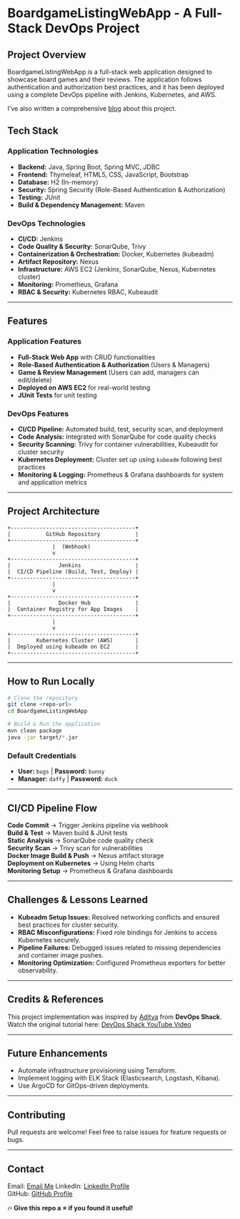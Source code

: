 # BoardgameListingWebApp - A Full-Stack DevOps Project

## Project Overview
BoardgameListingWebApp is a full-stack web application designed to showcase board games and their reviews. The application follows authentication and authorization best practices, and it has been deployed using a complete DevOps pipeline with Jenkins, Kubernetes, and AWS.

I've also written a comprehensive [blog](https://imv27-blogs.hashnode.dev/how-to-build-a-cicd-pipeline-for-java-spring-boot-with-jenkins-kubernetes-and-aws-ec2) about this project.

## Tech Stack
### Application Technologies
- **Backend:** Java, Spring Boot, Spring MVC, JDBC
- **Frontend:** Thymeleaf, HTML5, CSS, JavaScript, Bootstrap
- **Database:** H2 (In-memory)
- **Security:** Spring Security (Role-Based Authentication & Authorization)
- **Testing:** JUnit
- **Build & Dependency Management:** Maven

### DevOps Technologies
- **CI/CD:** Jenkins
- **Code Quality & Security:** SonarQube, Trivy
- **Containerization & Orchestration:** Docker, Kubernetes (kubeadm)
- **Artifact Repository:** Nexus
- **Infrastructure:** AWS EC2 (Jenkins, SonarQube, Nexus, Kubernetes cluster)
- **Monitoring:** Prometheus, Grafana
- **RBAC & Security:** Kubernetes RBAC, Kubeaudit

---

## Features
### Application Features
- **Full-Stack Web App** with CRUD functionalities
- **Role-Based Authentication & Authorization** (Users & Managers)
- **Game & Review Management** (Users can add, managers can edit/delete)
- **Deployed on AWS EC2** for real-world testing
- **JUnit Tests** for unit testing

### DevOps Features
- **CI/CD Pipeline:** Automated build, test, security scan, and deployment
- **Code Analysis:** Integrated with SonarQube for code quality checks
- **Security Scanning:** Trivy for container vulnerabilities, Kubeaudit for cluster security
- **Kubernetes Deployment:** Cluster set up using `kubeadm` following best practices
- **Monitoring & Logging:** Prometheus & Grafana dashboards for system and application metrics

---

## Project Architecture
```
+---------------------------------------+
|           GitHub Repository           |
+---------------------------------------+
              |  (Webhook)  
              v  
+---------------------------------------+
|               Jenkins                 |
|  CI/CD Pipeline (Build, Test, Deploy) |
+---------------------------------------+
              |
              v
+---------------------------------------+
|               Docker Hub              |
|  Container Registry for App Images    |
+---------------------------------------+
              |
              v
+---------------------------------------+
|        Kubernetes Cluster (AWS)       |
|  Deployed using kubeadm on EC2        |
+---------------------------------------+
```

---

## How to Run Locally
```bash
# Clone the repository
git clone <repo-url>
cd BoardgameListingWebApp

# Build & Run the application
mvn clean package
java -jar target/*.jar
```

### Default Credentials
- **User:** `bugs` | **Password:** `bunny`
- **Manager:** `daffy` | **Password:** `duck`

---

## CI/CD Pipeline Flow
**Code Commit** → Trigger Jenkins pipeline via webhook  
**Build & Test** → Maven build & JUnit tests  
**Static Analysis** → SonarQube code quality check  
**Security Scan** → Trivy scan for vulnerabilities  
**Docker Image Build & Push** → Nexus artifact storage  
**Deployment on Kubernetes** → Using Helm charts  
**Monitoring Setup** → Prometheus & Grafana dashboards  

---

## Challenges & Lessons Learned
- **Kubeadm Setup Issues:** Resolved networking conflicts and ensured best practices for cluster security.
- **RBAC Misconfigurations:** Fixed role bindings for Jenkins to access Kubernetes securely.
- **Pipeline Failures:** Debugged issues related to missing dependencies and container image pushes.
- **Monitoring Optimization:** Configured Prometheus exporters for better observability.

---

## Credits & References
This project implementation was inspired by [Aditya](https://www.youtube.com/@DevOpsShack) from **DevOps Shack**. Watch the original tutorial here: [DevOps Shack YouTube Video](https://youtu.be/NnkUGzaqqOc?si=0CAMZW0DG0mlQQWP)

---

## Future Enhancements
- Automate infrastructure provisioning using Terraform.
- Implement logging with ELK Stack (Elasticsearch, Logstash, Kibana).
- Use ArgoCD for GitOps-driven deployments.

---

## Contributing
Pull requests are welcome! Feel free to raise issues for feature requests or bugs.

---

## Contact
Email: [Email Me](vishupatel575@gmail.com)
LinkedIn: [LinkedIn Profile](https://www.linkedin.com/in/vishu-patel/)  
GitHub: [GitHub Profile](https://github.com/VishuPatel-27)  

🔥 **Give this repo a ⭐ if you found it useful!**

